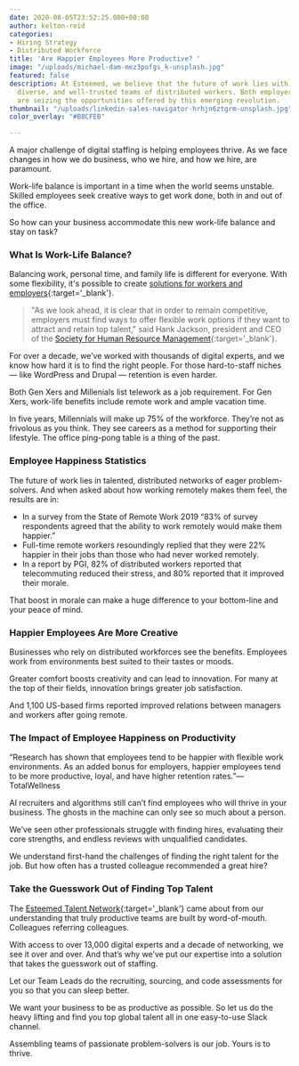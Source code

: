 ```yaml
---
date: 2020-08-05T23:52:25.000+00:00
author: kelton-reid
categories:
- Hiring Strategy
- Distributed Workforce
title: 'Are Happier Employees More Productive? '
image: "/uploads/michael-dam-mez3pofgs_k-unsplash.jpg"
featured: false
description: At Esteemed, we believe that the future of work lies with highly-talented,
  diverse, and well-trusted teams of distributed workers. Both employers and employees
  are seizing the opportunities offered by this emerging revolution.
thumbnail: "/uploads/linkedin-sales-navigator-hrhjn6ztgrm-unsplash.jpg"
color_overlay: "#B8CFEB"

---
```

A major challenge of digital staffing is helping employees thrive. As we face changes in how we do business, who we hire, and how we hire, are paramount.

Work-life balance is important in a time when the world seems unstable. Skilled employees seek creative ways to get work done, both in and out of the office.

So how can your business accommodate this new work-life balance and stay on task?

### What Is Work-Life Balance?

Balancing work, personal time, and family life is different for everyone. With some flexibility, it's possible to create [solutions for workers and employers](https://esteemed.io/blog/2020/08/01/can-remote-work-increase-employee-productivity/ "Learn more about work-life balance. "){:target='_blank'}.

> "As we look ahead, it is clear that in order to remain competitive, employers must find ways to offer flexible work options if they want to attract and retain top talent," said Hank Jackson, president and CEO of the [Society for Human Resource Management](https://www.shrm.org/ "Visit the Society for Human Resource Management."){:target='_blank'}.

For over a decade, we’ve worked with thousands of digital experts, and we know how hard it is to find the right people. For those hard-to-staff niches — like WordPress and Drupal — retention is even harder.

Both Gen Xers and Millenials list telework as a job requirement. For Gen Xers, work-life benefits include remote work and ample vacation time.

In five years, Millennials will make up 75% of the workforce. They’re not as frivolous as you think. They see careers as a method for supporting their lifestyle. The office ping-pong table is a thing of the past.

### Employee Happiness Statistics

The future of work lies in talented, distributed networks of eager problem-solvers. And when asked about how working remotely makes them feel, the results are in:

* In a survey from the State of Remote Work 2019 “83% of survey respondents agreed that the ability to work remotely would make them happier.”
* Full-time remote workers resoundingly replied that they were 22% happier in their jobs than those who had never worked remotely.
* In a report by PGI, 82% of distributed workers reported that telecommuting reduced their stress, and 80% reported that it improved their morale.

That boost in morale can make a huge difference to your bottom-line and your peace of mind.

### Happier Employees Are More Creative

Businesses who rely on distributed workforces see the benefits. Employees work from environments best suited to their tastes or moods.

Greater comfort boosts creativity and can lead to innovation. For many at the top of their fields, innovation brings greater job satisfaction.

And 1,100 US-based firms reported improved relations between managers and workers after going remote.

### The Impact of Employee Happiness on Productivity

“Research has shown that employees tend to be happier with flexible work environments. As an added bonus for employers, happier employees tend to be more productive, loyal, and have higher retention rates.”—TotalWellness

AI recruiters and algorithms still can’t find employees who will thrive in your business. The ghosts in the machine can only see so much about a person.

We’ve seen other professionals struggle with finding hires, evaluating their core strengths, and endless reviews with unqualified candidates.

We understand first-hand the challenges of finding the right talent for the job. But how often has a trusted colleague recommended a great hire?

### Take the Guesswork Out of Finding Top Talent

The [Esteemed Talent Network](https://esteemed.io/company/){:target='_blank'} came about from our understanding that truly productive teams are built by word-of-mouth. Colleagues referring colleagues.

With access to over 13,000 digital experts and a decade of networking, we see it over and over. And that’s why we’ve put our expertise into a solution that takes the guesswork out of staffing.

Let our Team Leads do the recruiting, sourcing, and code assessments for you so that you can sleep better.

We want your business to be as productive as possible. So let us do the heavy lifting and find you top global talent all in one easy-to-use Slack channel.

Assembling teams of passionate problem-solvers is our job. Yours is to thrive.